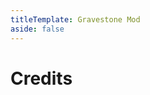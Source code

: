 ```yaml
---
titleTemplate: Gravestone Mod
aside: false
---
```


# Credits

<Credits :credits="credits"/>

<script setup>
const credits = [
  {
    element: { name: "Chinese Traditional (Taiwan) translation" },
    name: {
      name: "地瓜豬豬 (yampig_413)",
      link: "https://minecraft.curseforge.com/members/yampig_413",
    },
  },
  {
    element: { name: "Polish translation" },
    name: {
      name: "Greg-21",
      link: "https://github.com/Greg-21",
    },
  },
  {
    element: { name: "Spanish translation" },
    name: {
      name: "renkor92",
      link: "https://legacy.curseforge.com/members/renkor92",
    },
  },
  {
    element: { name: "Swedish translation" },
    name: {
      name: "A. Regnander",
      link: "https://github.com/Regnander",
    },
  },
  {
    element: { name: "Korean translation" },
    name: {
      name: "othuntgithub",
      link: "https://github.com/othuntgithub",
    },
  },
  {
    element: { name: "Chinese Simplified (China) translation" },
    name: {
      name: "EnterFor",
      link: "https://github.com/EnterFor",
    },
  },
  {
    element: { name: "Ukrainian translation" },
    name: {
      name: "Yuraplonka",
      link: "https://github.com/Yuraplonka",
    },
  },
  {
    element: { name: "Japanese translation" },
    name: {
      name: "Kagaribi172",
      link: "https://github.com/Kagaribi172",
    },
  },
  {
    element: { name: "Brazilian Portuguese translation" },
    name: {
      name: "faelBrunnoS",
      link: "https://github.com/faelBrunnoS",
    },
  },
  {
    element: { name: "Russian translation" },
    name: {
      name: "BlackAures1",
      link: "https://github.com/BlackAures1",
    },
  },
  {
    element: { name: "Czech translation" },
    name: {
      name: "Polarni",
      link: "https://github.com/Polarni",
    },
  },
  {
    element: { name: "Mexican Spanish translation" },
    name: {
      name: "CANALETA",
      link: "https://github.com/CANALETA",
    },
  },
  {
    element: { name: "Chilean Spanish translation" },
    name: {
      name: "Ganbare-Lucifer",
      link: "https://github.com/Ganbare-Lucifer",
    },
  },
  {
    element: { name: "Russian translation" },
    name: {
      name: "Korben",
      link: "https://github.com/mpustovoi",
    },
  },
  {
    element: { name: "Chinese Traditional (Taiwan) translation" },
    name: {
      name: "dirtTW",
      link: "https://github.com/yichifauzi",
    },
  },
  {
    element: { name: "Turkish translation" },
    name: {
      name: "Hexasan",
      link: "https://github.com/Hexasan",
    },
  },
];
</script>
